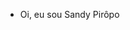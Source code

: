 - Oi, eu sou Sandy Pirôpo


<!---
sandypiropo/sandypiropo is a ✨ special ✨ repository because its `README.md` (this file) appears on your GitHub profile.
You can click the Preview link to take a look at your changes.
--->
